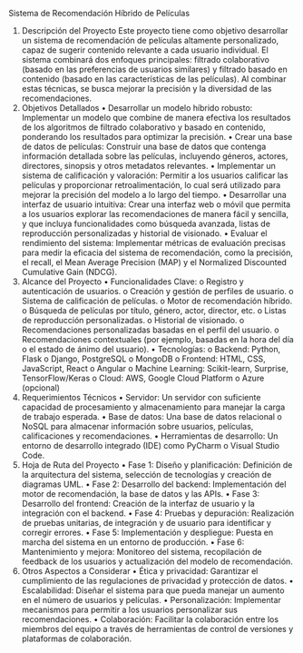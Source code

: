 Sistema de Recomendación Híbrido de Películas
1. Descripción del Proyecto
Este proyecto tiene como objetivo desarrollar un sistema de recomendación de películas altamente personalizado, capaz de sugerir contenido relevante a cada usuario individual. El sistema combinará dos enfoques principales: filtrado colaborativo (basado en las preferencias de usuarios similares) y filtrado basado en contenido (basado en las características de las películas). Al combinar estas técnicas, se busca mejorar la precisión y la diversidad de las recomendaciones.
2. Objetivos Detallados
•	Desarrollar un modelo híbrido robusto: Implementar un modelo que combine de manera efectiva los resultados de los algoritmos de filtrado colaborativo y basado en contenido, ponderando los resultados para optimizar la precisión.
•	Crear una base de datos de películas: Construir una base de datos que contenga información detallada sobre las películas, incluyendo géneros, actores, directores, sinopsis y otros metadatos relevantes.
•	Implementar un sistema de calificación y valoración: Permitir a los usuarios calificar las películas y proporcionar retroalimentación, lo cual será utilizado para mejorar la precisión del modelo a lo largo del tiempo.
•	Desarrollar una interfaz de usuario intuitiva: Crear una interfaz web o móvil que permita a los usuarios explorar las recomendaciones de manera fácil y sencilla, y que incluya funcionalidades como búsqueda avanzada, listas de reproducción personalizadas y historial de visionado.
•	Evaluar el rendimiento del sistema: Implementar métricas de evaluación precisas para medir la eficacia del sistema de recomendación, como la precisión, el recall, el Mean Average Precision (MAP) y el Normalized Discounted Cumulative Gain (NDCG).
3. Alcance del Proyecto
•	Funcionalidades Clave:
o	Registro y autenticación de usuarios.
o	Creación y gestión de perfiles de usuario.
o	Sistema de calificación de películas.
o	Motor de recomendación híbrido.
o	Búsqueda de películas por título, género, actor, director, etc.
o	Listas de reproducción personalizadas.
o	Historial de visionado.
o	Recomendaciones personalizadas basadas en el perfil del usuario.
o	Recomendaciones contextuales (por ejemplo, basadas en la hora del día o el estado de ánimo del usuario).
•	Tecnologías:
o	Backend: Python, Flask o Django, PostgreSQL o MongoDB
o	Frontend: HTML, CSS, JavaScript, React o Angular
o	Machine Learning: Scikit-learn, Surprise, TensorFlow/Keras
o	Cloud: AWS, Google Cloud Platform o Azure (opcional)
4. Requerimientos Técnicos
•	Servidor: Un servidor con suficiente capacidad de procesamiento y almacenamiento para manejar la carga de trabajo esperada.
•	Base de datos: Una base de datos relacional o NoSQL para almacenar información sobre usuarios, películas, calificaciones y recomendaciones.
•	Herramientas de desarrollo: Un entorno de desarrollo integrado (IDE) como PyCharm o Visual Studio Code.
5. Hoja de Ruta del Proyecto
•	Fase 1: Diseño y planificación: Definición de la arquitectura del sistema, selección de tecnologías y creación de diagramas UML.
•	Fase 2: Desarrollo del backend: Implementación del motor de recomendación, la base de datos y las APIs.
•	Fase 3: Desarrollo del frontend: Creación de la interfaz de usuario y la integración con el backend.
•	Fase 4: Pruebas y depuración: Realización de pruebas unitarias, de integración y de usuario para identificar y corregir errores.
•	Fase 5: Implementación y despliegue: Puesta en marcha del sistema en un entorno de producción.
•	Fase 6: Mantenimiento y mejora: Monitoreo del sistema, recopilación de feedback de los usuarios y actualización del modelo de recomendación.
6. Otros Aspectos a Considerar
•	Ética y privacidad: Garantizar el cumplimiento de las regulaciones de privacidad y protección de datos.
•	Escalabilidad: Diseñar el sistema para que pueda manejar un aumento en el número de usuarios y películas.
•	Personalización: Implementar mecanismos para permitir a los usuarios personalizar sus recomendaciones.
•	Colaboración: Facilitar la colaboración entre los miembros del equipo a través de herramientas de control de versiones y plataformas de colaboración.


